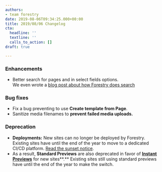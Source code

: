 ```yaml
---
authors:
- team forestry
date: 2019-08-06T09:34:25.000+00:00
title: 2019/08/06 Changelog
cta:
  headline: ''
  textline: ''
  calls_to_action: []
draft: true

---
```

### Enhancements

* Better search for pages and in select fields options.   
  We even wrote a [blog post about how Forestry does search](/blog/full-text-searching-with-postgres/)

### Bug fixes

* Fix a bug preventing to use **Create template from Page**.
* Sanitize media filenames to **prevent failed media uploads.**

### Deprecation

* **Deployments:** New sites can no longer be deployed by Forestry. Existing sites have until the end of the year to move to a dedicated CI/CD platform. [Read the sunset notice](https://forestry.io/docs/sunset/deployments/).
* As a result, **Standard Previews** are also deprecated in favor of [**Instant Previews**](https://forestry.io/docs/previews/instant-previews/) for new sites**.** Existing sites still using standard previews have until the end of the year to make the switch.